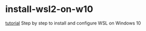 # install-wsl2-on-w10
[tutorial](/tutorial_install_wsl_w10.md)
Step by step to install and configure WSL on Windows 10
